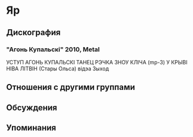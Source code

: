 # Яр



## Дискография

### "Агонь Купальскi" 2010, Metal

УСТУП
АГОНЬ КУПАЛЬСКI
ТАНЕЦ
РЭЧКА
ЗНОУ КЛIЧА (mp-3)
У КРЫВI
НIВА
ЛIТВIН (Стары Ольса)
вiдэа Зыход


## Отношения с другими группами


## Обсуждения


## Упоминания

